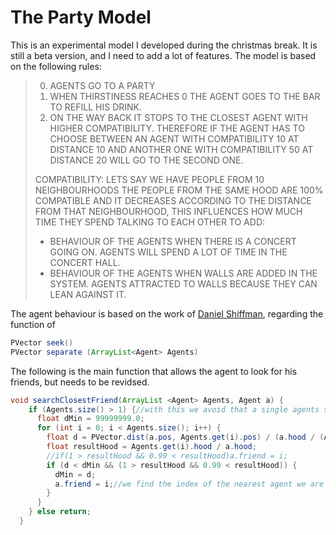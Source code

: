 # The Party Model

This is an experimental model I developed during the christmas break. It is still a beta version, and I need to add a lot of features.
The model is based on the following rules:

 > 0. AGENTS GO TO A PARTY
 > 1. WHEN THIRSTINESS REACHES 0 THE AGENT GOES TO THE BAR TO REFILL HIS DRINK.
 > 2. ON THE WAY BACK IT STOPS TO THE CLOSEST AGENT WITH HIGHER COMPATIBILITY. THEREFORE IF THE AGENT HAS TO CHOOSE BETWEEN AN AGENT WITH COMPATIBILITY 10 AT DISTANCE 10 AND ANOTHER ONE WITH COMPATIBILITY 50 AT DISTANCE 20 WILL GO TO THE SECOND ONE.
 >
 > COMPATIBILITY: LETS SAY WE HAVE PEOPLE FROM 10 NEIGHBOURHOODS THE PEOPLE FROM
 > THE SAME HOOD ARE 100% COMPATIBLE AND IT DECREASES ACCORDING TO THE DISTANCE
 > FROM THAT NEIGHBOURHOOD, THIS INFLUENCES HOW MUCH TIME THEY SPEND TALKING TO EACH OTHER
 > TO ADD: 
 > * BEHAVIOUR OF THE AGENTS WHEN THERE IS A CONCERT GOING ON. AGENTS WILL SPEND A LOT OF TIME IN THE CONCERT HALL.
 > * BEHAVIOUR OF THE AGENTS WHEN WALLS ARE ADDED IN THE SYSTEM. AGENTS ATTRACTED TO WALLS BECAUSE THEY CAN LEAN AGAINST IT.

The agent behaviour is based on the work of [Daniel Shiffman](http://natureofcode.com/book/chapter-6-autonomous-agents/), regarding the function of 
```java
PVector seek()
PVector separate (ArrayList<Agent> Agents)
```
The following is the main function that allows the agent to look for his friends, but needs to be revidsed.
```java
void searchClosestFriend(ArrayList <Agent> Agents, Agent a) {
    if (Agents.size() > 1) {//with this we avoid that a single agents serches himself 
      float dMin = 99999999.0;
      for (int i = 0; i < Agents.size(); i++) {
        float d = PVector.dist(a.pos, Agents.get(i).pos) / (a.hood / (Agents.get(i).hood));//check this function for accuracy
        float resultHood = Agents.get(i).hood / a.hood;
        //if(1 > resultHood && 0.99 < resultHood)a.friend = i;
        if (d < dMin && (1 > resultHood && 0.99 < resultHood)) {
          dMin = d;
          a.friend = i;//we find the index of the nearest agent we are more familiar with
        }
      }
    } else return;
  }
  ```
